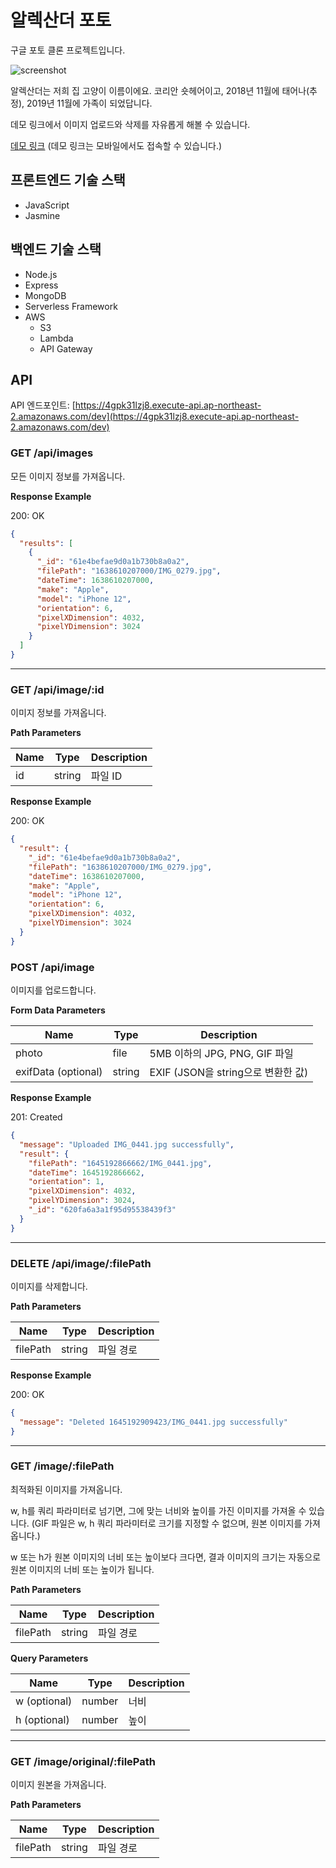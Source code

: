 # 알렉산더 포토

구글 포토 클론 프로젝트입니다.

![screenshot](https://user-images.githubusercontent.com/49304239/149685950-d93b57e6-9270-4b6f-9287-ff69f9ad0a2b.gif)

알렉산더는 저희 집 고양이 이름이에요. 코리안 숏헤어이고, 2018년 11월에 태어나(추정), 2019년 11월에 가족이 되었답니다.

데모 링크에서 이미지 업로드와 삭제를 자유롭게 해볼 수 있습니다.

[데모 링크](https://alexander-photos.vercel.app/) (데모 링크는 모바일에서도 접속할 수 있습니다.)

## 프론트엔드 기술 스택

- JavaScript
- Jasmine

## 백엔드 기술 스택

- Node.js
- Express
- MongoDB
- Serverless Framework
- AWS
  - S3
  - Lambda
  - API Gateway

## API

API 엔드포인트: [https://4gpk31lzj8.execute-api.ap-northeast-2.amazonaws.com/dev](https://4gpk31lzj8.execute-api.ap-northeast-2.amazonaws.com/dev)

### GET /api/images

모든 이미지 정보를 가져옵니다.

**Response Example**

200: OK

```json
{
  "results": [
    {
      "_id": "61e4befae9d0a1b730b8a0a2",
      "filePath": "1638610207000/IMG_0279.jpg",
      "dateTime": 1638610207000,
      "make": "Apple",
      "model": "iPhone 12",
      "orientation": 6,
      "pixelXDimension": 4032,
      "pixelYDimension": 3024
    }
  ]
}
```

---

### GET /api/image/:id

이미지 정보를 가져옵니다.

**Path Parameters**

| Name | Type   | Description |
| ---- | ------ | ----------- |
| id   | string | 파일 ID     |

**Response Example**

200: OK

```json
{
  "result": {
    "_id": "61e4befae9d0a1b730b8a0a2",
    "filePath": "1638610207000/IMG_0279.jpg",
    "dateTime": 1638610207000,
    "make": "Apple",
    "model": "iPhone 12",
    "orientation": 6,
    "pixelXDimension": 4032,
    "pixelYDimension": 3024
  }
}
```

### POST /api/image

이미지를 업로드합니다.

**Form Data Parameters**

| Name                | Type   | Description                        |
| ------------------- | ------ | ---------------------------------- |
| photo               | file   | 5MB 이하의 JPG, PNG, GIF 파일      |
| exifData (optional) | string | EXIF (JSON을 string으로 변환한 값) |

**Response Example**

201: Created

```json
{
  "message": "Uploaded IMG_0441.jpg successfully",
  "result": {
    "filePath": "1645192866662/IMG_0441.jpg",
    "dateTime": 1645192866662,
    "orientation": 1,
    "pixelXDimension": 4032,
    "pixelYDimension": 3024,
    "_id": "620fa6a3a1f95d95538439f3"
  }
}
```

---

### DELETE /api/image/:filePath

이미지를 삭제합니다.

**Path Parameters**

| Name     | Type   | Description |
| -------- | ------ | ----------- |
| filePath | string | 파일 경로   |

**Response Example**

200: OK

```json
{
  "message": "Deleted 1645192909423/IMG_0441.jpg successfully"
}
```

---

### GET /image/:filePath

최적화된 이미지를 가져옵니다.

w, h를 쿼리 파라미터로 넘기면, 그에 맞는 너비와 높이를 가진 이미지를 가져올 수 있습니다. (GIF 파일은 w, h 쿼리 파라미터로 크기를 지정할 수 없으며, 원본 이미지를 가져옵니다.)

w 또는 h가 원본 이미지의 너비 또는 높이보다 크다면, 결과 이미지의 크기는 자동으로 원본 이미지의 너비 또는 높이가 됩니다.

**Path Parameters**

| Name     | Type   | Description |
| -------- | ------ | ----------- |
| filePath | string | 파일 경로   |

**Query Parameters**

| Name         | Type   | Description |
| ------------ | ------ | ----------- |
| w (optional) | number | 너비        |
| h (optional) | number | 높이        |

---

### GET /image/original/:filePath

이미지 원본을 가져옵니다.

**Path Parameters**

| Name     | Type   | Description |
| -------- | ------ | ----------- |
| filePath | string | 파일 경로   |
